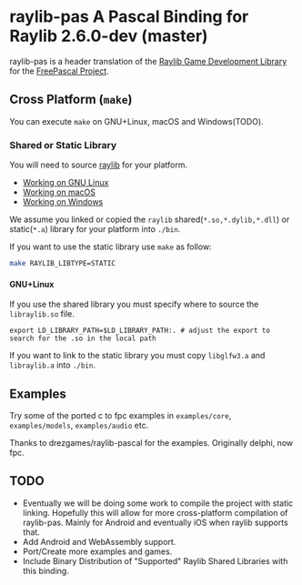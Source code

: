 # raylib-pas A Pascal Binding for Raylib 2.6.0-dev (master)

raylib-pas is a header translation of the [Raylib Game Development Library](https://www.raylib.com/) for the [FreePascal Project](https://www.freepascal.org/).

## Cross Platform (`make`)

You can execute `make` on GNU+Linux, macOS and Windows(TODO).

### Shared or Static Library

You will need to source [raylib](https://github.com/raysan5/raylib/) for your platform.

- [Working on GNU Linux](https://github.com/raysan5/raylib/wiki/Working-on-GNU-Linux)
- [Working on macOS](https://github.com/raysan5/raylib/wiki/Working-on-macOS)
- [Working on Windows](https://github.com/raysan5/raylib/wiki/Working-on-Windows)

We assume you linked or copied the `raylib` shared(`*.so,*.dylib,*.dll`) or static(`*.a`) library for your platform into `./bin`.

If you want to use the static library use `make` as follow:

```sh
make RAYLIB_LIBTYPE=STATIC
```

#### GNU+Linux

If you use the shared library you must specify where to source the `libraylib.so` file.

```
export LD_LIBRARY_PATH=$LD_LIBRARY_PATH:. # adjust the export to search for the .so in the local path
```

If you want to link to the static library you must copy `libglfw3.a` and `libraylib.a` into `./bin`.

## Examples

Try some of the ported c to fpc examples in `examples/core`, `examples/models`, `examples/audio` etc.

Thanks to drezgames/raylib-pascal for the examples. Originally delphi, now fpc.

## TODO

- Eventually we will be doing some work to compile the project with static linking. Hopefully this will allow for more cross-platform compilation of raylib-pas. Mainly for Android and eventually iOS when raylib supports that.
- Add Android and WebAssembly support.
- Port/Create more examples and games.
- Include Binary Distribution of "Supported" Raylib Shared Libraries with this binding.
